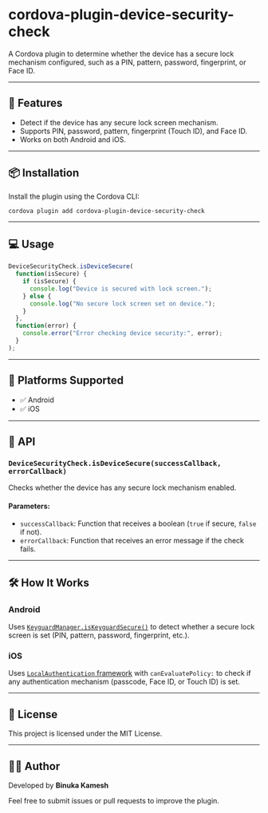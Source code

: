 # cordova-plugin-device-security-check

A Cordova plugin to determine whether the device has a secure lock mechanism configured, such as a PIN, pattern, password, fingerprint, or Face ID.

---

## 🔐 Features

- Detect if the device has any secure lock screen mechanism.
- Supports PIN, password, pattern, fingerprint (Touch ID), and Face ID.
- Works on both Android and iOS.

---

## 📦 Installation

Install the plugin using the Cordova CLI:

```bash
cordova plugin add cordova-plugin-device-security-check
```

---

## 💻 Usage

```javascript
DeviceSecurityCheck.isDeviceSecure(
  function(isSecure) {
    if (isSecure) {
      console.log("Device is secured with lock screen.");
    } else {
      console.log("No secure lock screen set on device.");
    }
  },
  function(error) {
    console.error("Error checking device security:", error);
  }
);
```

---

## 📱 Platforms Supported

- ✅ Android
- ✅ iOS

---

## 📘 API

### `DeviceSecurityCheck.isDeviceSecure(successCallback, errorCallback)`

Checks whether the device has any secure lock mechanism enabled.

#### **Parameters:**
- `successCallback`: Function that receives a boolean (`true` if secure, `false` if not).
- `errorCallback`: Function that receives an error message if the check fails.

---

## 🛠️ How It Works

### Android

Uses [`KeyguardManager.isKeyguardSecure()`](https://developer.android.com/reference/android/app/KeyguardManager#isKeyguardSecure()) to detect whether a secure lock screen is set (PIN, pattern, password, fingerprint, etc.).

### iOS

Uses [`LocalAuthentication` framework](https://developer.apple.com/documentation/localauthentication) with `canEvaluatePolicy:` to check if any authentication mechanism (passcode, Face ID, or Touch ID) is set.

---

## 📄 License

This project is licensed under the MIT License.

---

## 🙋‍♂️ Author

Developed by **Binuka Kamesh**

Feel free to submit issues or pull requests to improve the plugin.
